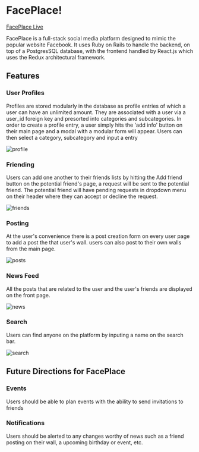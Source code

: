 # FacePlace!

[FacePlace Live](https://faceplace2017.herokuapp.com/)

FacePlace is a full-stack social media platform designed to mimic the popular website Facebook. It uses Ruby on Rails to handle the backend, on top of a  PostgresSQL database, with the frontend handled by React.js which uses the Redux architectural framework.

## Features

### User Profiles

Profiles are stored modularly in the database as profile entries of which a user can have an unlimited amount. They are associated with a user via a user_id foreign key and presorted into categories and subcategories. In order to create a profile entry, a user simply hits the 'add info' button on their main page and a modal with a modular form will appear. Users can then select a category, subcategory and input a entry

![profile](https://user-images.githubusercontent.com/29281456/34880722-55b74174-f77f-11e7-9cb5-fae804094069.gif)

### Friending

Users can add one another to their friends lists by hitting the Add friend button on the potential friend's page, a request will be sent to the potential friend. The potential friend will have pending requests in dropdown menu on their header where they can accept or decline the request.

![friends](https://user-images.githubusercontent.com/29281456/34880440-703758e6-f77e-11e7-876f-88a1e7d32d7d.gif)

### Posting

At the user's convenience there is a post creation form on every user page to add a post the that user's wall. users can also post to their own walls from the main page.

![posts](https://user-images.githubusercontent.com/29281456/34880889-dfb5e66e-f77f-11e7-8f9c-5fcfbdfe5e31.gif)

### News Feed

All the posts that are related to the user and the user's friends are displayed on the front page.

![news](https://user-images.githubusercontent.com/29281456/34880843-b7a1d3cc-f77f-11e7-9fd5-3ccdd7a1c0a4.gif)

### Search

Users can find anyone on the platform by inputing a name on the search bar.

![search](https://user-images.githubusercontent.com/29281456/34880772-7e477f00-f77f-11e7-87ea-32fc973dbc77.gif)

## Future Directions for FacePlace


### Events

Users should be able to plan events with the ability to send invitations to friends

### Notifications

Users should be alerted to any changes worthy of news such as a friend posting on their wall, a upcoming birthday or event, etc.
